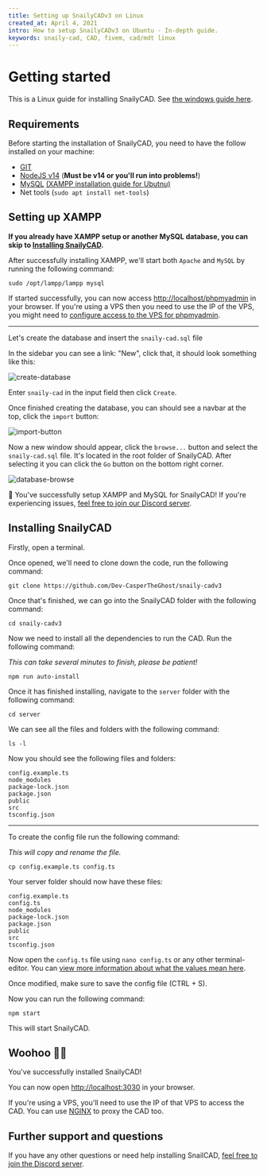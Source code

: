 ```yaml
---
title: Setting up SnailyCADv3 on Linux
created_at: April 4, 2021
intro: How to setup SnailyCADv3 on Ubuntu - In-depth guide.
keywords: snaily-cad, CAD, fivem, cad/mdt linux
---
```


# Getting started

This is a Linux guide for installing SnailyCAD. See [the windows guide here](/blog/setting-up-snailycad).

## Requirements

Before starting the installation of SnailyCAD, you need to have the follow installed on your machine:

- [GIT](https://git-scm.com/downloads)
- [NodeJS v14](https://nodejs.org) (**Must be v14 or you'll run into problems!**)
- [MySQL](https://www.apachefriends.org/download.html#download-linux) [(XAMPP installation guide for Ubutnu)](https://vitux.com/ubuntu-xampp/)
- Net tools (`sudo apt install net-tools`)

## Setting up XAMPP

**If you already have XAMPP setup or another MySQL database, you can skip to [Installing SnailyCAD](#installing-snailycad).**

After successfully installing XAMPP, we'll start both `Apache` and `MySQL` by running the following command:

```console
sudo /opt/lampp/lampp mysql
```

If started successfully, you can now access <http://localhost/phpmyadmin> in your browser. If you're using a VPS then you need to use the IP of the VPS, you might need to [configure access to the VPS for phpmyadmin](https://stackoverflow.com/questions/23235363/forbidden-you-dont-have-permission-to-access-phpmyadmin-on-this-server).

---

Let's create the database and insert the `snaily-cad.sql` file

In the sidebar you can see a link: "New", click that, it should look something like this:

![create-database](/blog/create-database.png)

Enter `snaily-cad` in the input field then click `Create`.

Once finished creating the database, you can should see a navbar at the top, click the `import` button:

![import-button](/blog/import-button.png)

Now a new window should appear, click the `browse...` button and select the `snaily-cad.sql` file. It's located in the root folder of SnailyCAD. After selecting it you can click the `Go` button on the bottom right corner.

![database-browse](/blog/database-browse.png)

🎉 You've successfully setup XAMPP and MySQL for SnailyCAD! If you're experiencing issues, [feel free to join our Discord server](https://discord.gg/eGnrPqEH7U).

## Installing SnailyCAD

Firstly, open a terminal.

Once opened, we'll need to clone down the code, run the following command:

```console
git clone https://github.com/Dev-CasperTheGhost/snaily-cadv3
```

Once that's finished, we can go into the SnailyCAD folder with the following command:

```console
cd snaily-cadv3
```

Now we need to install all the dependencies to run the CAD. Run the following command:

_This can take several minutes to finish, please be patient!_

```console
npm run auto-install
```

Once it has finished installing, navigate to the `server` folder with the following command:

```console
cd server
```

We can see all the files and folders with the following command:

```console
ls -l
```

Now you should see the following files and folders:

```console
config.example.ts
node_modules
package-lock.json
package.json
public
src
tsconfig.json
```

---

To create the config file run the following command:

_This will copy and rename the file._

```console
cp config.example.ts config.ts
```

Your server folder should now have these files:

```console
config.example.ts
config.ts
node_modules
package-lock.json
package.json
public
src
tsconfig.json
```

Now open the `config.ts` file using `nano config.ts` or any other terminal-editor. You can [view more information about what the values mean here](https://github.com/Dev-CasperTheGhost/snaily-cadv3/wiki/Config-file).

Once modified, make sure to save the config file (CTRL + S).

Now you can run the following command:

```console
npm start
```

This will start SnailyCAD.

## Woohoo 🎉🎉

You've successfully installed SnailyCAD!

You can now open <http://localhost:3030> in your browser.

If you're using a VPS, you'll need to use the IP of that VPS to access the CAD. You can use [NGINX](https://nginx.com) to proxy the CAD too.

## Further support and questions

If you have any other questions or need help installing SnailCAD, [feel free to join the Discord server](https://discord.gg/eGnrPqEH7U).
